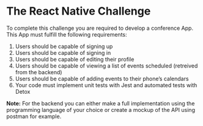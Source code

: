 # The React Native Challenge
To complete this challenge you are required to develop a conference App. This App must fulfill the following requirements:

1. Users should be capable of signing up
2. Users should be capable of signing in
3. Users should be capable of editing their profile
4. Users should be capable of viewing a list of events scheduled (retreived from the backend)
5. Users should be capable of adding events to their phone’s calendars
6. Your code must implement unit tests with Jest and automated tests with Detox

**Note:** For the backend you can either make a full implementation using the programming language of your choice or create a mockup of the API using postman for example.
